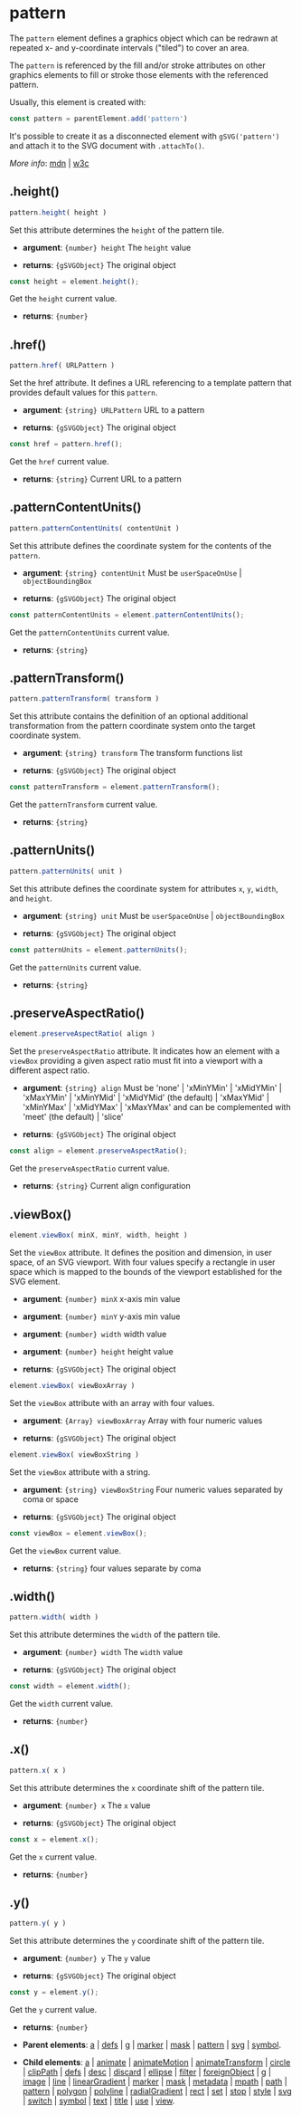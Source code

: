# pattern

The `pattern` element defines a graphics object which can be redrawn at repeated x- and y-coordinate intervals ("tiled") to cover an area.

The `pattern` is referenced by the fill and/or stroke attributes on other graphics elements to fill or stroke those elements with the referenced pattern.

Usually, this element is created with:
      
```js
const pattern = parentElement.add('pattern')
```

It's possible to create it as a disconnected element with `gSVG('pattern')` and attach it to the SVG document with `.attachTo()`.

*More info*:
      [mdn](https://developer.mozilla.org//en-US/docs/Web/SVG/Element/pattern) | [w3c](https://svgwg.org/svg2-draft/single-page.html#pservers-PatternElement)

## .height()


```js
pattern.height( height )
```
Set this attribute determines the `height` of the pattern tile.

- **argument**: `{number} height` The `height` value 

- **returns**: `{gSVGObject}` The original object


```js
const height = element.height();
```
Get the `height` current value.

- **returns**: `{number}` 

## .href()


```js
pattern.href( URLPattern )
```
Set the href attribute. It defines a URL referencing to a template pattern that provides default values for this `pattern`.

- **argument**: `{string} URLPattern` URL to a pattern

- **returns**: `{gSVGObject}` The original object


```js
const href = pattern.href();
```
Get the `href` current value.

- **returns**: `{string}` Current URL to a pattern

## .patternContentUnits()


```js
pattern.patternContentUnits( contentUnit )
```
Set this attribute defines the coordinate system for the contents of the `pattern`.

- **argument**: `{string} contentUnit` Must be `userSpaceOnUse` | `objectBoundingBox`

- **returns**: `{gSVGObject}` The original object


```js
const patternContentUnits = element.patternContentUnits();
```
Get the `patternContentUnits` current value.

- **returns**: `{string}` 

## .patternTransform()


```js
pattern.patternTransform( transform )
```
Set this attribute contains the definition of an optional additional transformation from the pattern coordinate system onto the target coordinate system.

- **argument**: `{string} transform` The transform functions list 

- **returns**: `{gSVGObject}` The original object


```js
const patternTransform = element.patternTransform();
```
Get the `patternTransform` current value.

- **returns**: `{string}` 

## .patternUnits()


```js
pattern.patternUnits( unit )
```
Set this attribute defines the coordinate system for attributes `x`, `y`, `width`, and  `height`.

- **argument**: `{string} unit` Must be `userSpaceOnUse` | `objectBoundingBox` 

- **returns**: `{gSVGObject}` The original object


```js
const patternUnits = element.patternUnits();
```
Get the `patternUnits` current value.

- **returns**: `{string}` 

## .preserveAspectRatio()


```js
element.preserveAspectRatio( align )
```
Set the `preserveAspectRatio` attribute. It indicates how an element with a `viewBox` providing a given aspect ratio must fit into a viewport with a different aspect ratio.

- **argument**: `{string} align` Must be 'none' | 'xMinYMin' | 'xMidYMin' | 'xMaxYMin' | 'xMinYMid' | 'xMidYMid' (the default) | 'xMaxYMid' | 'xMinYMax' | 'xMidYMax' | 'xMaxYMax' and can be complemented with 'meet' (the default) | 'slice'

- **returns**: `{gSVGObject}` The original object


```js
const align = element.preserveAspectRatio();
```
Get the `preserveAspectRatio` current value.

- **returns**: `{string}` Current align configuration

## .viewBox()


```js
element.viewBox( minX, minY, width, height )
```
Set the `viewBox` attribute. It defines the position and dimension, in user space, of an SVG viewport. With four values specify a rectangle in user space which is mapped to the bounds of the viewport established for the SVG element.

- **argument**: `{number} minX` x-axis min value

- **argument**: `{number} minY` y-axis min value

- **argument**: `{number} width` width value

- **argument**: `{number} height` height value

- **returns**: `{gSVGObject}` The original object


```js
element.viewBox( viewBoxArray )
```
Set the `viewBox` attribute with an array with four values.

- **argument**: `{Array} viewBoxArray` Array with four numeric values

- **returns**: `{gSVGObject}` The original object


```js
element.viewBox( viewBoxString )
```
Set the `viewBox` attribute with a string.

- **argument**: `{string} viewBoxString` Four numeric values separated by coma or space

- **returns**: `{gSVGObject}` The original object


```js
const viewBox = element.viewBox();
```
Get the `viewBox` current value.

- **returns**: `{string}` four values separate by coma

## .width()


```js
pattern.width( width )
```
Set this attribute determines the `width` of the pattern tile.

- **argument**: `{number} width` The `width` value 

- **returns**: `{gSVGObject}` The original object


```js
const width = element.width();
```
Get the `width` current value.

- **returns**: `{number}` 

## .x()


```js
pattern.x( x )
```
Set this attribute determines the `x` coordinate shift of the pattern tile.

- **argument**: `{number} x` The `x` value 

- **returns**: `{gSVGObject}` The original object


```js
const x = element.x();
```
Get the `x` current value.

- **returns**: `{number}` 

## .y()


```js
pattern.y( y )
```
Set this attribute determines the `y` coordinate shift of the pattern tile.

- **argument**: `{number} y` The `y` value 

- **returns**: `{gSVGObject}` The original object


```js
const y = element.y();
```
Get the `y` current value.

- **returns**: `{number}` 

- **Parent elements**: [a](./a.md) | [defs](./defs.md) | [g](./g.md) | [marker](./marker.md) | [mask](./mask.md) | [pattern](./pattern.md) | [svg](./svg.md) | [symbol](./symbol.md).

- **Child elements**: [a](./a.md) | [animate](./animate.md) | [animateMotion](./animateMotion.md) | [animateTransform](./animateTransform.md) | [circle](./circle.md) | [clipPath](./clipPath.md) | [defs](./defs.md) | [desc](./desc.md) | [discard](././discard.md) | [ellipse](./ellipse.md) | [filter](./filter.md) | [foreignObject](./foreignObject.md) | [g](./g.md) | [image](./image.md) | [line](./line.md) | [linearGradient](./linearGradient.md) | [marker](./marker.md) | [mask](./mask.md) | [metadata](./metadata.md) | [mpath](./mpath.md) | [path](./path.md) | [pattern](./pattern.md) | [polygon](./polygon.md) | [polyline](./polyline.md) | [radialGradient](./radialGradient.md) | [rect](./rect.md) | [set](./set.md) | [stop](./stop.md) | [style](./style.md) | [svg](./svg.md) | [switch](./switch.md) | [symbol](./symbol.md) | [text](./text.md) | [title](./title.md) | [use](./use.md) | [view](./view.md).


